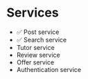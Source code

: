 # Services

* :white_check_mark: Post service
* :white_check_mark: Search service
* Tutor service
* Review service
* Offer service
* Authentication service
